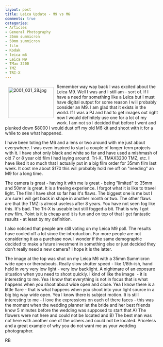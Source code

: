 ```yaml
---
layout: post
title: Leica Update - M9 vs M6
comments: true
categories:
- Articles
- General Photography
- 35mm summicron
- 50mm summicron
- film
- Kodak
- leica m6
- Leica M9
- TMax 3200
- TMZ
- TRI-X
---
```

<a rel="lightbox" href="/wp-content/uploads/2010/02/2001_031_28.jpg"><img title="2001_031_28.jpg" src="/wp-content/uploads/2010/02/.thumbs/.2001_031_28.jpg" border="0" alt="2001_031_28.jpg" hspace="10" vspace="10" width="150" height="102" align="left" /></a>Remember way way back I was excited about the Leica M9. Well I was and I still am - sort of. If I have a need for something like a Leica but I must have digital output for some reason I will probably consider an M9. I am glad that it exists in the world. If I was a PJ and had to get images out right now I would definitely use one for a lot of my work. I am not so I decided that before I went and plunked down $8000 I would dust off my old M6 kit and shoot with it for a while to see what happened.

I have been toting the M6 and a lens or two around with me just about everywhere. I was even inspired to start a couple of longer term projects with it. I have shot only black and white so far and have used a mishmash of old 7 or 8 year old film I had laying around. Tri-X, TMAX3200 TMZ, etc. I have liked it so much that I actually put in a big film order for 35mm film last week. It cost me about $170 this will probably hold me off on "needing" an M9 for a long time.

The camera is great - having it with me is great - being "limited" to 35mm and 50mm is great. It is a freeing experience. I forgot what it is like to travel light. The film I have shot so far has it's flaws. The biggest one is me but I am sure I will get back in shape in another month or two. The other flaws are that the TMZ is almost useless after 8 years. You have not seen fog like this. It's bad. The Tri-X is useable but still fogged a bit. That is why I got new film. Point is it is cheap and it is fun and on top of that I get fantastic results - at least by my definition.

I also noticed that people are still voting on my Leica M9 poll. The results have cooled off a lot since the introduction. Far more people are not considering it as a purchase now. I wonder if the same demographic decided to make a future investment in something else or just decided they don't really need a new camera? I hope it is the latter.

The image at the top was shot on my Leica M6 with a 35mm Summicron wide open or thereabouts. Really slow shutter speed - like 1/8th-ish, hand held in very very low light - very low backlight. A nightmare of an exposure situation when you need to shoot quickly. I kind of like the image  - it is interesting to me. Yea I know that everything is not in focus that is what happens when you shoot about wide open and close. Yea I know there is a little flare - that is what happens when you shoot into your light source in a big big way wide open. Yea I know there is subject motion. It is still interesting to me - I love the expressions on each of there faces - this was the moment when the wedding planner let the bride and her best friends know 5 minutes before the wedding was supposed to start that A) The flowers were not here and could not be located and B) The best man was not here with another one of the ushers and could not be located. Priceless and a great example of why you do not want me as your wedding photographer.

RB